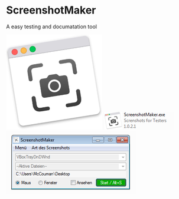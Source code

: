 # ScreenshotMaker
A easy testing and documatation tool

<img src="https://raw.githubusercontent.com/AutomationMasters/ScreenshotMaker/master/Screenshot1.png" />
<img src="https://raw.githubusercontent.com/AutomationMasters/ScreenshotMaker/master/Screenshot2.png" />
<img src="https://raw.githubusercontent.com/AutomationMasters/ScreenshotMaker/master/Screenshot3.png" />
